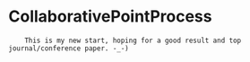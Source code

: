 # CollaborativePointProcess        This is my new start, hoping for a good result and top journal/conference paper. -_-)